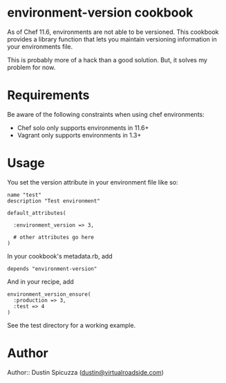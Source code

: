 # environment-version cookbook

As of Chef 11.6, environments are not able to be versioned. This cookbook
provides a library function that lets you maintain versioning information
in your environments file.

This is probably more of a hack than a good solution. But, it solves my
problem for now.

# Requirements

Be aware of the following constraints when using chef environments:

* Chef solo only supports environments in 11.6+
* Vagrant only supports environments in 1.3+

# Usage

You set the version attribute in your environment file like so:

    name "test"
    description "Test environment"

    default_attributes(
  
      :environment_version => 3,
    
      # other attributes go here
    )
    
In your cookbook's metadata.rb, add

    depends "environment-version"
    
And in your recipe, add

    environment_version_ensure(
      :production => 3,
      :test => 4
    )

See the test directory for a working example.

# Author

Author:: Dustin Spicuzza (dustin@virtualroadside.com)
